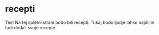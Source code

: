 # recepti
Test
Na tej spletni strani bodo bili recepti. Tukaj bodo ljudje lahko najdli in tudi dodali svoje recepte.